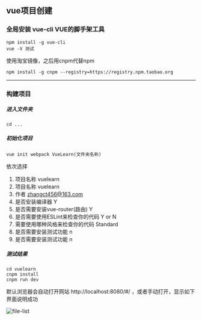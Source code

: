 ## vue项目创建

### 全局安装 vue-cli VUE的脚手架工具

```
npm install -g vue-cli
vue -V 测试
```

使用淘宝镜像，之后用cnpm代替npm

```
npm install -g cnpm --registry=https://registry.npm.taobao.org
```

----

### 构建项目

##### 进入文件夹

```
cd ...
```

##### 初始化项目

```
vue init webpack VueLearn(文件夹名称)
```

依次选择

1. 项目名称		vuelearn
2. 项目名称		vuelearn
3. 作者		zhangct456@163.com
4. 是否安装编译器	Y
5. 是否需要安装vue-router(路由)	Y
6. 是否需要使用ESLint来检查你的代码	Y or N
7. 需要使用哪种风格来检查你的代码		Standard
8. 是否需要安装测试功能	n
9. 是否需要安装测试功能	n


##### 测试结果

```
cd vuelearn
cnpm install
cnpm run dev
```

默认浏览器会自动打开网站 http://localhost:8080/#/ ，或者手动打开，显示如下界面说明成功

![file-list](@/assets/images/WebLearn/vue-page.jpg)













